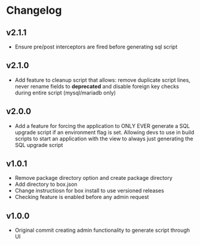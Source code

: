 # Changelog

## v2.1.1

* Ensure pre/post interceptors are fired before generating sql script

## v2.1.0

* Add feature to cleanup script that allows: remove duplicate script lines, never rename fields to __deprecated__ and disable foreign key checks during entire script (mysql/mariadb only)

## v2.0.0

* Add a feature for forcing the application to ONLY EVER generate a SQL upgrade script if an environment flag is set. Allowing devs to use in build scripts to start an application with the view to always just generating the SQL upgrade script

## v1.0.1

* Remove package directory option and create package directory
* Add directory to box.json
* Change instructiosn for box install to use versioned releases
* Checking feature is enabled before any admin request

## v1.0.0 

* Original commit creating admin functionality to generate script through UI
